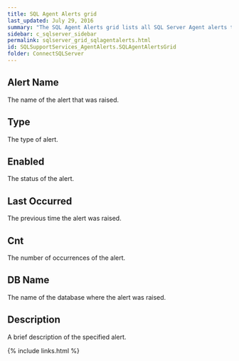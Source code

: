 ```yaml
---
title: SQL Agent Alerts grid
last_updated: July 29, 2016
summary: "The SQL Agent Alerts grid lists all SQL Server Agent alerts that are defined in this SQL Server. The grid highlights the type of alert (Event or Performance) as well as how often the event has occurred and the date and time of the alert's last occurrence."
sidebar: c_sqlserver_sidebar
permalink: sqlserver_grid_sqlagentalerts.html
id: SQLSupportServices_AgentAlerts.SQLAgentAlertsGrid
folder: ConnectSQLServer
---
```



## Alert Name

The name of the alert that was raised.

## Type

The type of alert.

## Enabled

The status of the alert.

## Last Occurred

The previous time the alert was raised.

## Cnt

The number of occurrences of the alert.

## DB Name

The name of the database where the alert was raised.

## Description

A brief description of the specified alert.


{% include links.html %}
